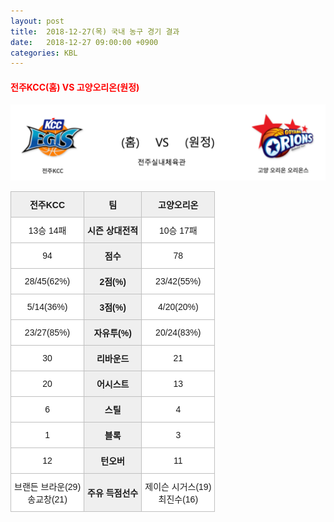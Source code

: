 ```yaml
---
layout: post
title:  2018-12-27(목) 국내 농구 경기 결과
date:   2018-12-27 09:00:00 +0900
categories: KBL
---
```


#### <span style="color:red"> 전주KCC(홈) VS 고양오리온(원정) </span>
![전주KCC_고양오리온.png](../images/kbl/match/전주KCC_고양오리온.png)

<style type="text/css">
.tg  {border-collapse:collapse;border-spacing:0;}
.tg td{font-family:Arial, sans-serif;font-size:14px;padding:10px 5px;border-style:solid;border-width:1px;overflow:hidden;word-break:normal;border-color:#c0c0c0;}
.tg th{font-family:Arial, sans-serif;font-size:14px;font-weight:normal;padding:10px 5px;border-style:solid;border-width:1px;overflow:hidden;word-break:normal;border-color:#c0c0c0;}
.tg .tg-dcpn{background-color:#ffffff;border-color:#c0c0c0;text-align:center;vertical-align:middle}
.tg .tg-txr3{background-color:#ffffff;border-color:#c0c0c0;text-align:center;vertical-align:middle}
.tg .tg-o8le{background-color:#efefef;border-color:#c0c0c0;text-align:center;vertical-align:middle}
.tg .tg-rr9t{font-weight:bold;background-color:#efefef;border-color:#c0c0c0;text-align:center;vertical-align:middle}
.tg .tg-wazi{background-color:#efefef;border-color:#c0c0c0;text-align:center;vertical-align:middle}
</style>

<table class="tg">
  <tr>
    <th class="tg-rr9t">전주KCC</th>
    <th class="tg-rr9t">팀</th>
    <th class="tg-rr9t">고양오리온</th>
  </tr>
  <tr>
    <td class="tg-dcpn">13승 14패</td>
    <td class="tg-rr9t">시즌 상대전적</td>
    <td class="tg-dcpn">10승 17패</td>
  </tr>
  <tr>
    <td class="tg-dcpn">94</td>
    <td class="tg-rr9t">점수</td>
    <td class="tg-dcpn">78</td>
  </tr>
  <tr>
    <td class="tg-dcpn">28/45(62%)</td>
    <td class="tg-rr9t">2점(%)</td>
    <td class="tg-dcpn">23/42(55%)</td>
  </tr>
  <tr>
    <td class="tg-dcpn">5/14(36%)</td>
    <td class="tg-rr9t">3점(%)</td>
    <td class="tg-dcpn">4/20(20%)</td>
  </tr>
  <tr>
    <td class="tg-dcpn">23/27(85%)</td>
    <td class="tg-rr9t">자유투(%)</td>
    <td class="tg-dcpn">20/24(83%)</td>
  </tr>
  <tr>
    <td class="tg-dcpn">30</td>
    <td class="tg-rr9t">리바운드</td>
    <td class="tg-dcpn">21</td>
  </tr>
  <tr>
    <td class="tg-dcpn">20</td>
    <td class="tg-rr9t">어시스트</td>
    <td class="tg-dcpn">13</td>
  </tr>
  <tr>
    <td class="tg-dcpn">6</td>
    <td class="tg-rr9t">스틸</td>
    <td class="tg-dcpn">4</td>
  </tr>
  <tr>
    <td class="tg-dcpn">1</td>
    <td class="tg-rr9t">블록</td>
    <td class="tg-dcpn">3</td>
  </tr>
  <tr>
    <td class="tg-dcpn">12</td>
    <td class="tg-rr9t">턴오버</td>
    <td class="tg-dcpn">11</td>
  </tr>
  <tr>
    <td class="tg-dcpn">브랜든 브라운(29)<br>송교창(21)</td>
    <td class="tg-rr9t">주유 득점선수</td>
    <td class="tg-dcpn">제이슨 시거스(19)<br>최진수(16)</td>
  </tr>
</table>
